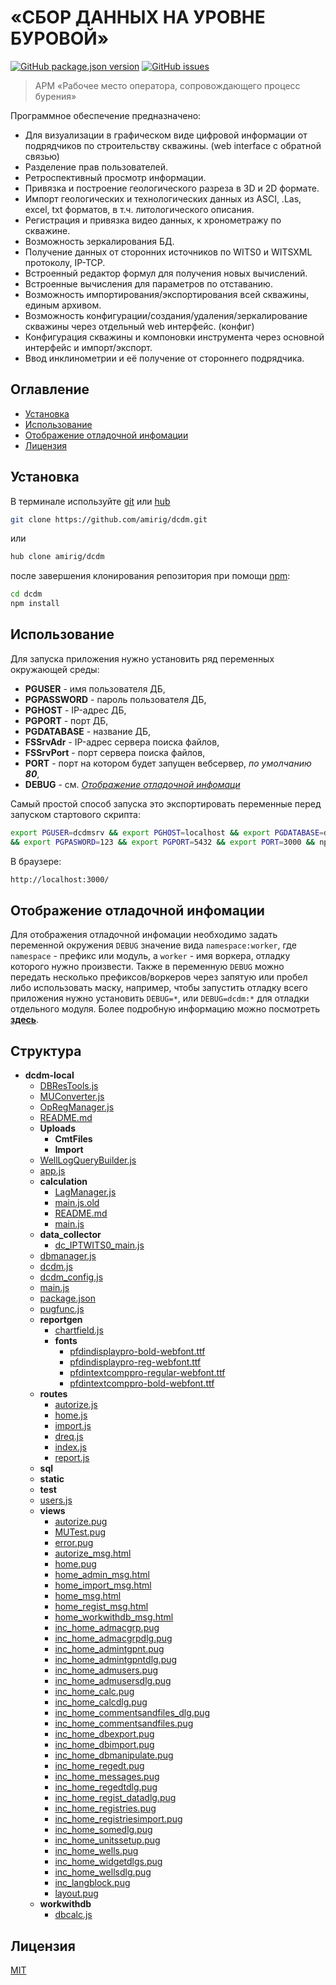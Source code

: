 # «СБОР ДАННЫХ НА УРОВНЕ БУРОВОЙ»
[![GitHub package.json version](https://img.shields.io/github/package-json/v/n19htz/readme-dcdm.svg)](https://github.com/n19htz/readme-dcdm/blob/master/package.json)
[![GitHub issues](https://img.shields.io/github/issues/n19htz/readme-dcdm.svg)](https://github.com/n19htz/readme-dcdm/issues)
> АРМ «Рабочее место оператора, сопровождающего процесс бурения»

Программное обеспечение предназначено:
 * Для визуализации в графическом виде цифровой информации от подрядчиков по строительству скважины. (web interface c обратной связью)
 * Разделение прав пользователей.
 * Ретроспективный просмотр информации.
 * Привязка и построение геологического разреза в 3D и 2D формате.
 * Импорт геологических и технологических данных из ASCI, .Las, excel, txt форматов, в т.ч. литологического описания.
 * Регистрация и привязка видео данных, к хронометражу по скважине.
 * Возможность зеркалирования БД.
 * Получение данных от сторонних источников по WITS0 и WITSXML протоколу, IP-TCP.
 * Встроенный редактор формул для получения новых вычислений.
 * Встроенные вычисления для параметров по отставанию.
 * Возможность импортирования/экспортирования всей скважины, единым архивом.
 * Возможность конфигурации/создания/удаления/зеркалирование скважины через отдельный web интерфейс. (конфиг)
 * Конфигурация скважины и компоновки инструмента через основной интерфейс и импорт/экспорт.
 * Ввод инклинометрии и её получение от стороннего подрядчика.

## Оглавление
- [Установка](#установка)
- [Использование](#использование)
- [Отображение отладочной инфомации](#отображение-отладочной-инфомации)
- [Лицензия](#лицензия)

## Установка
В терминале используйте [git](https://git-scm.com) или [hub](https://hub.github.com)

```bash
git clone https://github.com/amirig/dcdm.git
```
или
```bash
hub clone amirig/dcdm
```
после завершения клонирования репозитория при помощи [npm](https://docs.npmjs.com):

```bash
cd dcdm
npm install
```

## Использование
Для запуска приложения нужно установить ряд переменных окружающей среды:
- **PGUSER** - имя пользователя ДБ,
- **PGPASSWORD** - пароль пользователя ДБ,
- **PGHOST** - IP-адрес ДБ,
- **PGPORT** - порт ДБ,
- **PGDATABASE** - название ДБ,
- **FSSrvAdr** - IP-адрес сервера поиска файлов,
- **FSSrvPort** - порт сервера поиска файлов,
- **PORT** - порт на котором будет запущен вебсервер, _по умолчанию **80**_,
- **DEBUG** - см. _[Отображение отладочной инфомаци](#отображение-отладочной-инфомации)_

Самый простой способ запуска это экспортировать переменные перед запуском стартового скрипта:
```bash
export PGUSER=dcdmsrv && export PGHOST=localhost && export PGDATABASE=dcdm
&& export PGPASWORD=123 && export PGPORT=5432 && export PORT=3000 && npm run start
```

В браузере:
```bash
http://localhost:3000/
```

## Отображение отладочной инфомации
Для отображения отладочной инфомации необходимо задать 
переменной окружения `DEBUG` значение вида `namespace:worker`, где `namespace` - 
префикс или модуль, a `worker` - имя воркера, отладку которого нужно произвести. Также в переменную `DEBUG` можно передать 
несколько префиксов/воркеров
через запятую или пробел либо использовать маску, например, чтобы запустить отладку всего приложения
нужно установить `DEBUG=*`, или `DEBUG=dcdm:*` для отладки отдельного модуля. Более подробную информацию можно посмотреть **[здесь](https://github.com/visionmedia/debug)**.

## Структура
- __dcdm-local__
  - [DBResTools.js](dcdm-local/DBResTools.js)
  - [MUConverter.js](dcdm-local/MUConverter.js)
  - [OpRegManager.js](dcdm-local/OpRegManager.js)
  - [README.md](dcdm-local/README.md)
  - __Uploads__
    - __CmtFiles__
    - __Import__
  - [WellLogQueryBuilder.js](dcdm-local/WellLogQueryBuilder.js)
  - [app.js](dcdm-local/app.js)
  - __calculation__
    - [LagManager.js](dcdm-local/calculation/LagManager.js)
    - [main.js.old](dcdm-local/calculation/main.js.old)
    - [README.md](dcdm-local/calculation/README.md)
    - [main.js](dcdm-local/calculation/main.js)
  - __data_collector__
    - [dc_IPTWITS0_main.js](dcdm-local/data_collector/dc_IPTWITS0_main.js)
  - [dbmanager.js](dcdm-local/dbmanager.js)
  - [dcdm.js](dcdm-local/dcdm.js)
  - [dcdm_config.js](dcdm-local/dcdm_config.js)
  - [main.js](dcdm-local/main.js)
  - [package.json](dcdm-local/package.json)
  - [pugfunc.js](dcdm-local/pugfunc.js)
  - __reportgen__
    - [chartfield.js](dcdm-local/reportgen/chartfield.js)
    - __fonts__
      - [pfdindisplaypro-bold-webfont.ttf](dcdm-local/reportgen/fonts/pfdindisplaypro-bold-webfont.ttf)
      - [pfdindisplaypro-reg-webfont.ttf](dcdm-local/reportgen/fonts/pfdindisplaypro-reg-webfont.ttf)
      - [pfdintextcomppro-regular-webfont.ttf](dcdm-local/reportgen/fonts/pfdintextcomppro-regular-webfont.ttf)
      - [pfdintextcomppro-bold-webfont.ttf](dcdm-local/reportgen/fonts/pfdintextcomppro-bold-webfont.ttf)
  - __routes__
    - [autorize.js](dcdm-local/routes/autorize.js)
    - [home.js](dcdm-local/routes/home.js)
    - [import.js](dcdm-local/routes/import.js)
    - [dreq.js](dcdm-local/routes/dreq.js)
    - [index.js](dcdm-local/routes/index.js)
    - [report.js](dcdm-local/routes/report.js)
  - __sql__
  - __static__
  - __test__
  - [users.js](dcdm-local/users.js)
  - __views__
    - [autorize.pug](dcdm-local/views/autorize.pug)
    - [MUTest.pug](dcdm-local/views/MUTest.pug)
    - [error.pug](dcdm-local/views/error.pug)
    - [autorize_msg.html](dcdm-local/views/autorize_msg.html)
    - [home.pug](dcdm-local/views/home.pug)
    - [home_admin_msg.html](dcdm-local/views/home_admin_msg.html)
    - [home_import_msg.html](dcdm-local/views/home_import_msg.html)
    - [home_msg.html](dcdm-local/views/home_msg.html)
    - [home_regist_msg.html](dcdm-local/views/home_regist_msg.html)
    - [home_workwithdb_msg.html](dcdm-local/views/home_workwithdb_msg.html)
    - [inc_home_admacgrp.pug](dcdm-local/views/inc_home_admacgrp.pug)
    - [inc_home_admacgrpdlg.pug](dcdm-local/views/inc_home_admacgrpdlg.pug)
    - [inc_home_admintgpnt.pug](dcdm-local/views/inc_home_admintgpnt.pug)
    - [inc_home_admintgpntdlg.pug](dcdm-local/views/inc_home_admintgpntdlg.pug)
    - [inc_home_admusers.pug](dcdm-local/views/inc_home_admusers.pug)
    - [inc_home_admusersdlg.pug](dcdm-local/views/inc_home_admusersdlg.pug)
    - [inc_home_calc.pug](dcdm-local/views/inc_home_calc.pug)
    - [inc_home_calcdlg.pug](dcdm-local/views/inc_home_calcdlg.pug)
    - [inc_home_commentsandfiles_dlg.pug](dcdm-local/views/inc_home_commentsandfiles_dlg.pug)
    - [inc_home_commentsandfiles.pug](dcdm-local/views/inc_home_commentsandfiles.pug)
    - [inc_home_dbexport.pug](dcdm-local/views/inc_home_dbexport.pug)
    - [inc_home_dbimport.pug](dcdm-local/views/inc_home_dbimport.pug)
    - [inc_home_dbmanipulate.pug](dcdm-local/views/inc_home_dbmanipulate.pug)
    - [inc_home_regedt.pug](dcdm-local/views/inc_home_regedt.pug)
    - [inc_home_messages.pug](dcdm-local/views/inc_home_messages.pug)
    - [inc_home_regedtdlg.pug](dcdm-local/views/inc_home_regedtdlg.pug)
    - [inc_home_regist_datadlg.pug](dcdm-local/views/inc_home_regist_datadlg.pug)
    - [inc_home_registries.pug](dcdm-local/views/inc_home_registries.pug)
    - [inc_home_registriesimport.pug](dcdm-local/views/inc_home_registriesimport.pug)
    - [inc_home_somedlg.pug](dcdm-local/views/inc_home_somedlg.pug)
    - [inc_home_unitssetup.pug](dcdm-local/views/inc_home_unitssetup.pug)
    - [inc_home_wells.pug](dcdm-local/views/inc_home_wells.pug)
    - [inc_home_widgetdlgs.pug](dcdm-local/views/inc_home_widgetdlgs.pug)
    - [inc_home_wellsdlg.pug](dcdm-local/views/inc_home_wellsdlg.pug)
    - [inc_langblock.pug](dcdm-local/views/inc_langblock.pug)
    - [layout.pug](dcdm-local/views/layout.pug)
  - __workwithdb__
    - [dbcalc.js](dcdm-local/workwithdb/dbcalc.js)

## Лицензия
[MIT](https://choosealicense.com/licenses/mit/)
